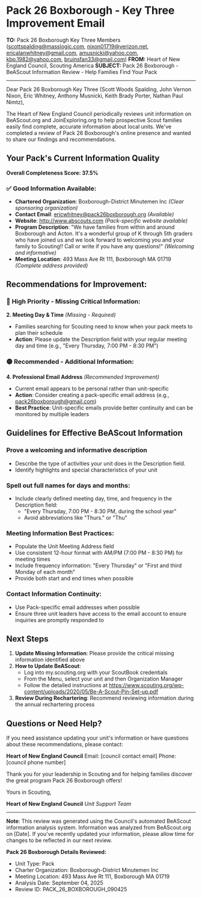 # Pack 26 Boxborough - Key Three Improvement Email

**TO:** Pack 26 Boxborough Key Three Members (scottspalding@masslogic.com, nixon01719@verizon.net, ericalanwhitney@gmail.com, amusnicki@yahoo.com, kbp.1982@yahoo.com, bruinsfan33@gmail.com)
**FROM:** Heart of New England Council, Scouting America
**SUBJECT:** Pack 26 Boxborough - BeAScout Information Review - Help Families Find Your Pack

---

Dear Pack 26 Boxborough Key Three (Scott Woods Spalding, John Vernon Nixon, Eric  Whitney, Anthony Musnicki, Keith Brady Porter, Nathan Paul Nimtz),

The Heart of New England Council periodically reviews unit information on BeAScout.org and JoinExploring.org to help prospective Scout families easily find complete, accurate information about local units. We've completed a review of Pack 26 Boxborough's online presence and wanted to share our findings and recommendations.

## Your Pack's Current Information Quality

**Overall Completeness Score: 37.5%**

### ✅ **Good Information Available:**
- **Chartered Organization**: Boxborough-District Minutemen Inc *(Clear sponsoring organization)*
- **Contact Email**: ericwhitney@pack26boxborough.org *(Available)*
- **Website**: http://www.abscouts.com *(Pack-specific website available)*
- **Program Description**: "We have families from within and around Boxborough and Acton. It's a wonderful group of K through 5th graders who have joined us and we look forward to welcoming you and your family to Scouting!! Call or write if you have any questions!" *(Welcoming and informative)*
- **Meeting Location**: 493 Mass Ave Rt 111, Boxborough MA 01719 *(Complete address provided)*

## Recommendations for Improvement:

### 🔴 **High Priority - Missing Critical Information:**

**2. Meeting Day & Time** *(Missing - Required)*
- Families searching for Scouting need to know when your pack meets to plan their schedule
- **Action**: Please update the Description field with your regular meeting day and time (e.g., "Every Thursday, 7:00 PM - 8:30 PM")

### 🟡 **Recommended - Additional Information:**

**4. Professional Email Address** *(Recommended Improvement)*
- Current email appears to be personal rather than unit-specific
- **Action**: Consider creating a pack-specific email address (e.g., pack26boxborough@gmail.com)
- **Best Practice**: Unit-specific emails provide better continuity and can be monitored by multiple leaders

## Guidelines for Effective BeAScout Information

### **Prove a welcoming and informative description**
- Describe the type of activities your unit does in the Description field.
- Identify highlights and special characteristics of your unit

### **Spell out full names for days and months:**
- Include clearly defined meeting day, time, and frequency in the Description field:
  - "Every Thursday, 7:00 PM - 8:30 PM, during the school year"
  - Avoid abbreviations like "Thurs." or "Thu"

### **Meeting Information Best Practices:**
- Populate the Unit Meeting Address field
- Use consistent 12-hour format with AM/PM (7:00 PM - 8:30 PM) for meeting times
- Include frequency information: "Every Thursday" or "First and third Monday of each month"
- Provide both start and end times when possible

### **Contact Information Continuity:**
- Use Pack-specific email addresses when possible
- Ensure three unit leaders have access to the email account to ensure inquiries are promptly responded to

## Next Steps

1. **Update Missing Information**: Please provide the critical missing information identified above
2. **How to Update BeAScout**: 
   - Log into my.scouting.org with your ScoutBook credentials
   - From the Menu, select your unit and then Organization Manager
   - Follow the detailed instructions at
     https://www.scouting.org/wp-content/uploads/2020/05/Be-A-Scout-Pin-Set-up.pdf
3. **Review During Rechartering**: Recommend reviewing information during the annual rechartering process

## Questions or Need Help?

If you need assistance updating your unit's information or have questions about these recommendations, please contact:

**Heart of New England Council**
Email: [council contact email]
Phone: [council phone number]

Thank you for your leadership in Scouting and for helping families discover the great program Pack 26 Boxborough offers!

Yours in Scouting,

**Heart of New England Council**
*Unit Support Team*

---

**Note**: This review was generated using the Council's automated BeAScout information analysis system. Information was analyzed from BeAScout.org on [Date]. If you've recently updated your information, please allow time for changes to be reflected in our next review.

**Pack 26 Boxborough Details Reviewed:**
- Unit Type: Pack
- Charter Organization: Boxborough-District Minutemen Inc
- Meeting Location: 493 Mass Ave Rt 111, Boxborough MA 01719
- Analysis Date: September 04, 2025
- Review ID: PACK_26_BOXBOROUGH_090425